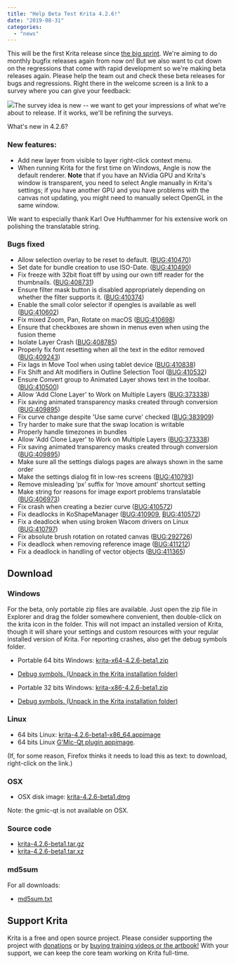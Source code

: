 ```yaml
---
title: "Help Beta Test Krita 4.2.6!"
date: "2019-08-31"
categories: 
  - "news"
---
```


This will be the first Krita release since [the big sprint](/item/krita-2019-sprint/). We're aiming to do monthly bugfix releases again from now on! But we also want to cut down on the regressions that come with rapid development so we're making beta releases again. Please help the team out and check these beta releases for bugs and regressions. Right there in the welcome screen is a link to a survey where you can give your feedback:

[![](/images/posts/2019/survey-1024x587.png)](/images/posts/2019/survey.png)The survey idea is new -- we want to get your impressions of what we're about to release. If it works, we'll be refining the surveys.

What's new in 4.2.6?

### New features:

- Add new layer from visible to layer right-click context menu.
- When running Krita for the first time on Windows, Angle is now the default renderer. **Note** that if you have an NVidia GPU and Krita's window is transparent, you need to select Angle manually in Krita's settings; if you have another GPU and you have problems with the canvas not updating, you might need to manually select OpenGL in the same window.

We want to especially thank Karl Ove Hufthammer for his extensive work on polishing the translatable string.

### Bugs fixed

- Allow selection overlay to be reset to default. ([BUG:410470](https://bugs.kde.org/show_bug.cgi?id=410470))
- Set date for bundle creation to use ISO-Date. ([BUG:410490](https://bugs.kde.org/show_bug.cgi?id=410490))
- Fix freeze with 32bit float tiff by using our own tiff reader for the thumbnails. ([BUG:408731](https://bugs.kde.org/show_bug.cgi?id=408731))
- Ensure filter mask button is disabled appropriately depending on whether the filter supports it. ([BUG:410374](https://bugs.kde.org/show_bug.cgi?id=410374))
- Enable the small color selector if opengles is available as well ([BUG:410602](https://bugs.kde.org/show_bug.cgi?id=410602))
- Fix mixed Zoom, Pan, Rotate on macOS ([BUG:410698](https://bugs.kde.org/show_bug.cgi?id=410698))
- Ensure that checkboxes are shown in menus even when using the fusion theme
- Isolate Layer Crash ([BUG:408785](https://bugs.kde.org/show_bug.cgi?id=408785))
- Properly fix font resetting when all the text in the editor removed ([BUG:409243](https://bugs.kde.org/show_bug.cgi?id=409243))
- Fix lags in Move Tool when using tablet device ([BUG:410838](https://bugs.kde.org/show_bug.cgi?id=410838))
- Fix Shift and Alt modifiers in Outline Selection Tool ([BUG:410532](https://bugs.kde.org/show_bug.cgi?id=410532))
- Ensure Convert group to Animated Layer shows text in the toolbar. ([BUG:410500](https://bugs.kde.org/show_bug.cgi?id=410500))
- Allow 'Add Clone Layer' to Work on Multiple Layers ([BUG:373338](https://bugs.kde.org/show_bug.cgi?id=373338))
- Fix saving animated transparency masks created through conversion ([BUG:409895](https://bugs.kde.org/show_bug.cgi?id=409895))
- Fix curve change despite 'Use same curve' checked ([BUG:383909](https://bugs.kde.org/show_bug.cgi?id=383909))
- Try harder to make sure that the swap location is writable
- Properly handle timezones in bundles
- Allow 'Add Clone Layer' to Work on Multiple Layers ([BUG:373338](https://bugs.kde.org/show_bug.cgi?id=373338))
- Fix saving animated transparency masks created through conversion ([BUG:409895](https://bugs.kde.org/show_bug.cgi?id=409895))
- Make sure all the settings dialogs pages are always shown in the same order
- Make the settings dialog fit in low-res screens ([BUG:410793](https://bugs.kde.org/show_bug.cgi?id=410793))
- Remove misleading ‘px’ suffix for ‘move amount’ shortcut setting
- Make string for reasons for image export problems translatable ([BUG:406973](https://bugs.kde.org/show_bug.cgi?id=406973))
- Fix crash when creating a bezier curve ([BUG:410572](https://bugs.kde.org/show_bug.cgi?id=410572))
- Fix deadlocks in KoShapeManager ([BUG:410909](https://bugs.kde.org/show_bug.cgi?id=410909), [BUG:410572](https://bugs.kde.org/show_bug.cgi?id=410572))
- Fix a deadlock when using broken Wacom drivers on Linux ([BUG:410797](https://bugs.kde.org/show_bug.cgi?id=410797))
- Fix absolute brush rotation on rotated canvas ([BUG:292726](https://bugs.kde.org/show_bug.cgi?id=292726))
- Fix deadlock when removing reference image ([BUG:411212](https://bugs.kde.org/show_bug.cgi?id=411212))
- Fix a deadlock in handling of vector objects ([BUG:411365](https://bugs.kde.org/show_bug.cgi?id=411365))

## Download

### Windows

For the beta, only portable zip files are available. Just open the zip file in Explorer and drag the folder somewhere convenient, then double-click on the krita icon in the folder. This will not impact an installed version of Krita, though it will share your settings and custom resources with your regular installed version of Krita. For reporting crashes, also get the debug symbols folder.

- Portable 64 bits Windows: [krita-x64-4.2.6-beta1.zip](https://download.kde.org/unstable/krita/4.2.6-beta1/krita-x64-4.2.6-beta1.zip)
- [Debug symbols. (Unpack in the Krita installation folder)](https://download.kde.org/unstable/krita/4.2.6-beta1/krita-x64-4.2.6-beta1-dbg.zip)

- Portable 32 bits Windows: [krita-x86-4.2.6-beta1.zip](https://download.kde.org/unstable/krita/4.2.6-beta1/krita-x86-4.2.6-beta1.zip)
- [Debug symbols. (Unpack in the Krita installation folder)](https://download.kde.org/unstable/krita/4.2.6-beta1/krita-x86-4.2.6-beta1-dbg.zip)

### Linux

- 64 bits Linux: [krita-4.2.6-beta1-x86_64.appimage](https://download.kde.org/unstable/krita/4.2.6-beta1/krita-4.2.6-beta1-x86_64.appimage)
- 64 bits Linux [G'Mic-Qt plugin appimage](https://download.kde.org/unstable/krita/4.2.6-beta1/gmic_krita_qt-x86_64.appimage).

(If, for some reason, Firefox thinks it needs to load this as text: to download, right-click on the link.)

### OSX

- OSX disk image: [krita-4.2.6-beta1.dmg](https://download.kde.org/unstable/krita/4.2.6-beta1/krita-4.2.6-beta1.dmg)

Note: the gmic-qt is not available on OSX.

### Source code

- [krita-4.2.6-beta1.tar.gz](https://download.kde.org/unstable/krita/4.2.6-beta1/krita-4.2.6-beta1.tar.gz)
- [krita-4.2.6-beta1.tar.xz](https://download.kde.org/unstable/krita/4.2.6-beta1/krita-4.2.6-beta1.tar.xz)

### md5sum

For all downloads:

- [md5sum.txt](https://download.kde.org/unstable/krita/4.2.6-beta1/md5sum.txt)

## Support Krita

Krita is a free and open source project. Please consider supporting the project with [donations](/support-us/donations/) or by [buying training videos or the artbook!](/support-us/shop) With your support, we can keep the core team working on Krita full-time.

